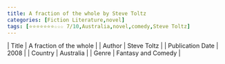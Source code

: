```yaml
---
title: A fraction of the whole by Steve Toltz
categories: [Fiction Literature,novel]
tags: [⭐⭐⭐⭐⭐⭐⭐☆☆☆ 7/10,Australia,novel,comedy,Steve Toltz]
---
```

        
| Title | A fraction of the whole  |
| Author |  Steve Toltz  |
| Publication Date | 2008   |
| Country | Australia |
| Genre | Fantasy and Comedy  |
        